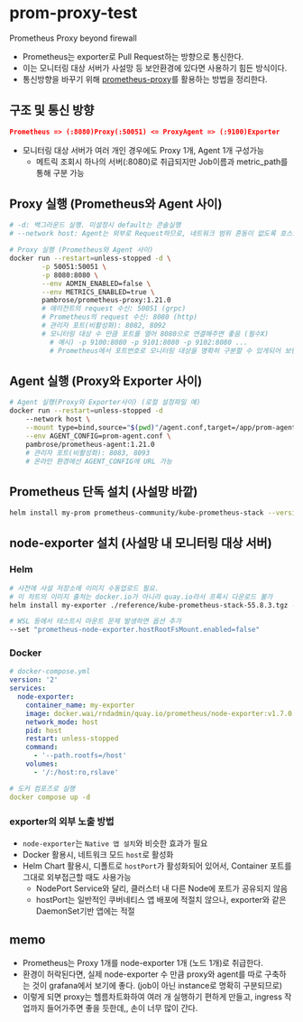 # prom-proxy-test

Prometheus Proxy beyond firewall

- Prometheus는 exporter로 Pull Request하는 방향으로 통신한다.
- 이는 모니터링 대상 서버가 사설망 등 보안환경에 있다면 사용하기 힘든 방식이다.
- 통신방향을 바꾸기 위해 [prometheus-proxy](https://github.com/pambrose/prometheus-proxy?tab=readme-ov-file)를 활용하는 방법을 정리한다.

## 구조 및 통신 방향

```json
Prometheus => (:8080)Proxy(:50051) <= ProxyAgent => (:9100)Exporter
```

- 모니터링 대상 서버가 여러 개인 경우에도 Proxy 1개, Agent 1개 구성가능
  - 메트릭 조회시 하나의 서버(:8080)로 취급되지만 Job이름과 metric_path를 통해 구분 가능

## Proxy 실행 (Prometheus와 Agent 사이)

```sh
# -d: 백그라운드 실행. 미설정시 default는 콘솔실행
# --network host: Agent는 외부로 Request하므로, 네트워크 범위 혼동이 없도록 호스트모드로 실행해준다.

# Proxy 실행 (Prometheus와 Agent 사이)
docker run --restart=unless-stopped -d \
        -p 50051:50051 \
        -p 8080:8080 \
        --env ADMIN_ENABLED=false \
        --env METRICS_ENABLED=true \
        pambrose/prometheus-proxy:1.21.0
        # 에이전트의 request 수신: 50051 (grpc)
        # Prometheus의 request 수신: 8080 (http)
        # 관리자 포트(비활성화): 8082, 8092
        # 모니터링 대상 수 만큼 포트를 열어 8080으로 연결해주면 좋음 (필수X)
          # 예시) -p 9100:8080 -p 9101:8080 -p 9102:8080 ...
          # Prometheus에서 포트번호로 모니터링 대상을 명확히 구분할 수 있게되어 보편적인 대시보드 호환성이 좋아짐
```

## Agent 실행 (Proxy와 Exporter 사이)

```sh
# Agent 실행(Proxy와 Exporter사이) (로컬 설정파일 예)
docker run --restart=unless-stopped -d
    --network host \
    --mount type=bind,source="$(pwd)"/agent.conf,target=/app/prom-agent.conf \
    --env AGENT_CONFIG=prom-agent.conf \
    pambrose/prometheus-agent:1.21.0
    # 관리자 포트(비활성화): 8083, 8093
    # 온라인 환경에선 AGENT_CONFIG에 URL 가능
```

## Prometheus 단독 설치 (사설망 바깥)

```sh
helm install my-prom prometheus-community/kube-prometheus-stack --version 55.8.3 -f only_prom.yaml
```

## node-exporter 설치 (사설망 내 모니터링 대상 서버)

### Helm

```sh
# 사전에 사설 저장소에 이미지 수동업로드 필요.
# 이 차트의 이미지 출처는 docker.io가 아니라 quay.io라서 프록시 다운로드 불가
helm install my-exporter ./reference/kube-prometheus-stack-55.8.3.tgz -f only_exporter.yaml -n devnet

# WSL 등에서 테스트시 마운트 문제 발생하면 옵션 추가
--set "prometheus-node-exporter.hostRootFsMount.enabled=false"
```

### Docker

```yml
# docker-compose.yml
version: '2'
services:
  node-exporter:
    container_name: my-exporter
    image: docker.wai/rndadmin/quay.io/prometheus/node-exporter:v1.7.0
    network_mode: host
    pid: host
    restart: unless-stopped
    command:
      - '--path.rootfs=/host'
    volumes:
      - '/:/host:ro,rslave'

# 도커 컴포즈로 실행
docker compose up -d
```

### exporter의 외부 노출 방법

- `node-exporter`는 `Native 앱 설치`와 비슷한 효과가 필요
- Docker 활용시, 네트워크 모드 `host`로 활성화
- Helm Chart 활용시, 디폴트로 `hostPort`가 활성화되어 있어서, Container 포트를 그대로 외부접근할 때도 사용가능
  - NodePort Service와 달리, 클러스터 내 다른 Node에 포트가 공유되지 않음
  - hostPort는 일반적인 쿠버네티스 앱 배포에 적절치 않으나, exporter와 같은 DaemonSet기반 앱에는 적절

## memo

- Prometheus는 Proxy 1개를 node-exporter 1개 (노드 1개)로 취급한다.
- 환경이 허락된다면, 실제 node-exporter 수 만큼 proxy와 agent를 따로 구축하는 것이 grafana에서 보기에 좋다. (job이 아닌 instance로 명확히 구분되므로)
- 이렇게 되면 proxy는 헬름차트화하여 여러 개 실행하기 편하게 만들고, ingress 작업까지 들어가주면 좋을 듯한데,, 손이 너무 많이 간다.
